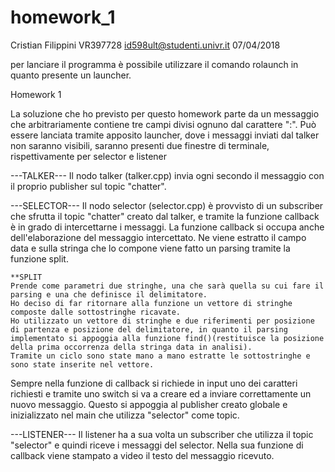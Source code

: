 # homework_1

Cristian Filippini
VR397728
id598ult@studenti.univr.it
07/04/2018


per lanciare il programma è possibile utilizzare il comando rolaunch in quanto presente un launcher.

Homework 1

La soluzione che ho previsto per questo homework parte da un messaggio che arbitrariamente contiene tre campi divisi ognuno dal carattere ":".
Può essere lanciata tramite apposito launcher, dove i messaggi inviati dal talker non saranno visibili, saranno presenti due finestre di terminale, rispettivamente per selector e listener

---TALKER---
Il nodo talker (talker.cpp) invia ogni secondo il messaggio con il proprio publisher sul topic "chatter".


---SELECTOR---
Il nodo selector (selector.cpp) è provvisto di un subscriber che sfrutta il topic "chatter" creato dal talker, e tramite la funzione callback è in grado di intercettarne i messaggi.
La funzione callback si occupa anche dell'elaborazione del messaggio intercettato. 
Ne viene estratto il campo data e sulla stringa che lo compone viene fatto un parsing tramite la funzione split.
	
	**SPLIT
	Prende come parametri due stringhe, una che sarà quella su cui fare il parsing e una che definisce il delimitatore.
	Ho deciso di far ritornare alla funzione un vettore di stringhe composte dalle sottostringhe ricavate. 
	Ho utilizzato un vettore di stringhe e due riferimenti per posizione di partenza e posizione del delimitatore, in quanto il parsing implementato si appoggia alla funzione find()(restituisce la posizione della prima occorrenza della stringa data in analisi).
	Tramite un ciclo sono state mano a mano estratte le sottostringhe e sono state inserite nel vettore.

Sempre nella funzione di callback si richiede in input uno dei caratteri richiesti e tramite uno switch si va a creare ed a inviare correttamente un nuovo messaggio. 
Questo si appoggia al publisher creato globale e inizializzato nel main che utilizza "selector" come topic.


---LISTENER---
Il listener ha a sua volta un subscriber che utilizza il topic "selector" e quindi riceve i messaggi del selector. 
Nella sua funzione di callback viene stampato a video il testo del messaggio ricevuto.





	
